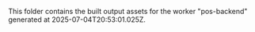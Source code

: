 This folder contains the built output assets for the worker "pos-backend" generated at 2025-07-04T20:53:01.025Z.